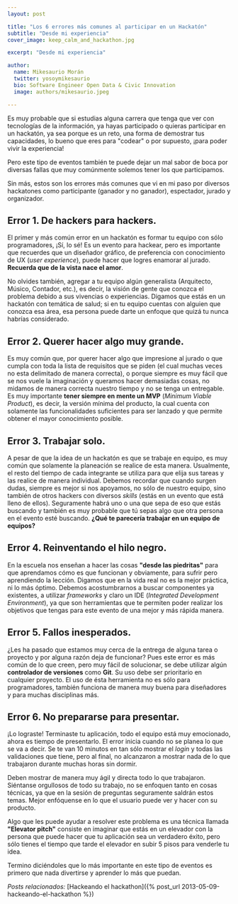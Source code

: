 ```yaml
---
layout: post

title: "Los 6 errores más comunes al participar en un Hackatón"
subtitle: "Desde mi experiencia"
cover_image: keep_calm_and_hackathon.jpg

excerpt: "Desde mi experiencia"

author:
  name: Mikesaurio Morán
  twitter: yosoymikesaurio
  bio: Software Engineer Open Data & Civic Innovation
  image: authors/mikesaurio.jpeg

---
```


Es muy probable que si estudias alguna carrera que tenga que ver con tecnologías de la información, ya hayas participado o quieras participar en un hackatón, ya sea porque es un reto, una forma de demostrar tus capacidades, lo bueno que eres para "codear" o por supuesto, ¡para poder vivir la experiencia!

Pero este tipo de eventos también te puede dejar un mal sabor de boca por diversas fallas que muy comúnmente solemos tener los que participamos.

Sin más, estos son los errores más comunes que vi en mi paso por diversos hackatones como participante (ganador y no ganador), espectador, jurado y organizador.

##  Error 1. De hackers para hackers.

El primer y más común error en un hackatón es formar tu equipo con sólo programadores, ¡Sí, lo sé! Es un evento para hackear, pero es importante que recuerdes que un diseñador gráfico, de preferencia con conocimiento de UX (*user experience*), puede hacer que logres enamorar al jurado. **Recuerda que de la vista nace el amor**.

No olvides también, agregar a tu equipo algún generalista (Arquitecto, Músico, Contador, etc.), es decir, la visión de gente que conozca el problema debido a sus vivencias o experiencias. Digamos que estás en un hackatón con temática de salud; si en tu equipo cuentas con alguien que conozca esa área, esa persona puede darte un enfoque que quizá tu nunca habrías considerado. 

##  Error 2. Querer hacer algo muy grande.

Es muy común que, por querer hacer algo que impresione al jurado o que cumpla con toda la lista de requisitos que se piden (el cual muchas veces no esta delimitado de manera correcta), o porque siempre es muy fácil que se nos vuele la imaginación y queramos hacer demasiadas cosas, no midamos de manera correcta nuestro tiempo y no se tenga un entregable. Es muy importante **tener siempre en mente un MVP** (*Minimum Viable Product*), es decir, la versión mínima del producto, la cual cuenta con solamente las funcionalidades suficientes para ser lanzado y que permite obtener el mayor conocimiento posible.

## Error 3. Trabajar solo.

A pesar de que la idea de un hackatón es que se trabaje en  equipo, es muy común que solamente la planeación se realice de esta manera. Usualmente, el resto del tiempo de cada integrante se utiliza para que elija sus tareas y las realice de manera individual. Debemos recordar que cuando surgen dudas, siempre es mejor si nos apoyamos, no sólo de nuestro equipo, sino también de otros hackers con diversos *skills* (estás en un evento que está lleno de ellos). Seguramente habrá uno o una que sepa de eso que estás buscando y también es muy probable que tú sepas algo que otra persona en el evento esté buscando. **¿Qué te parecería trabajar en un equipo de equipos?**

## Error 4. Reinventando el hilo negro.

En la escuela nos enseñan a hacer las cosas **"desde las piedritas"** para que aprendamos cómo es que funcionan y obviamente, para sufrir pero aprendiendo la lección. Digamos que en la vida real no es la mejor práctica, ni lo más óptimo. Debemos acostumbrarnos a buscar componentes ya existentes, a utilizar *frameworks* y claro un IDE (*Integrated Development Environment*), ya que son herramientas que te permiten poder realizar los objetivos que tengas para este evento de una mejor y más rápida manera.

## Error 5. Fallos inesperados.

¿Les ha pasado que estamos muy cerca de la entrega de alguna tarea o proyecto y por alguna razón deja de funcionar? Pues este error es más común de lo que creen, pero muy fácil de solucionar, se debe utilizar algún **controlador de versiones** como **Git**. Su uso debe ser prioritario en cualquier proyecto. El uso de ésta herramienta no es sólo para programadores, también funciona de manera muy buena para diseñadores y para muchas disciplinas más.

## Error 6. No prepararse para presentar. 

¡Lo lograste! Terminaste tu aplicación, todo el equipo está muy emocionado, ahora es tiempo de presentarlo. El error inicia cuando no se planea lo que se va a decir. Se te van 10 minutos en tan sólo mostrar el _login_ y todas las validaciones que tiene, pero al final, no alcanzaron a  mostrar nada de lo que trabajaron durante muchas horas sin dormir. 

Deben mostrar de manera muy ágil y directa todo lo que trabajaron. Siéntanse orgullosos de todo su trabajo, no se enfoquen tanto en cosas técnicas, ya que en la sesión de preguntas seguramente saldrán estos temas. Mejor enfóquense en lo que el usuario puede ver y hacer con su producto.

Algo que les puede ayudar a resolver este problema es una técnica llamada **"Elevator pitch"** consiste en imaginar que estás en un elevador con la persona que puede hacer que tu aplicación sea un verdadero éxito, pero sólo tienes el tiempo que tarde el elevador en subir 5 pisos para venderle tu idea.

Termino diciéndoles que lo más importante en este tipo de eventos es primero que nada divertirse y aprender lo más que puedan.

*Posts relacionados:*
[Hackeando el hackathon]({% post_url 2013-05-09-hackeando-el-hackathon %})
